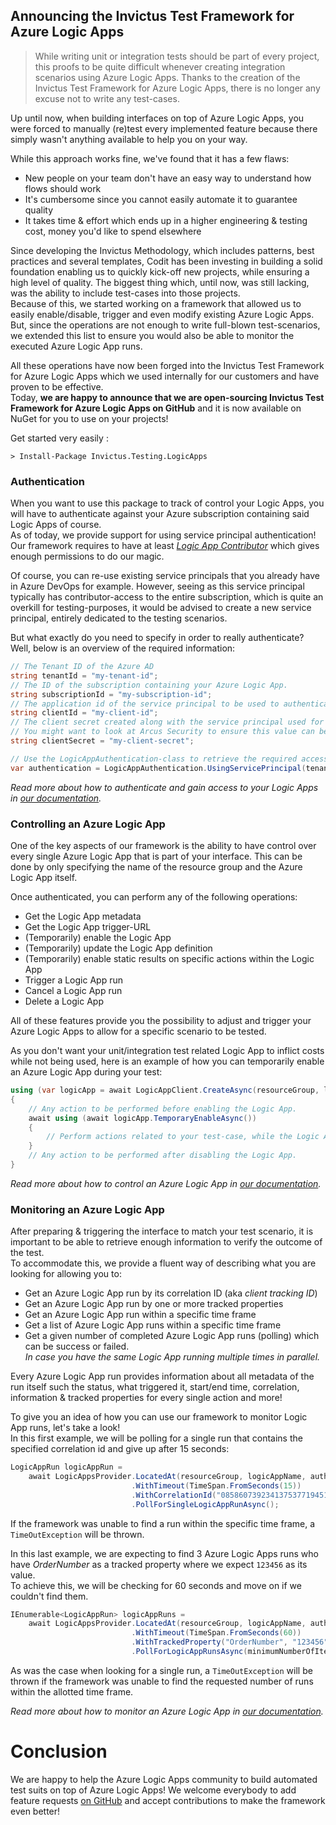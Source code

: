 Announcing the Invictus Test Framework for Azure Logic Apps
--
>While writing unit or integration tests should be part of every project, this proofs to be quite difficult whenever creating integration scenarios using Azure Logic Apps.
>Thanks to the creation of the Invictus Test Framework for Azure Logic Apps, there is no longer any excuse not to write any test-cases.

Up until now, when building interfaces on top of Azure Logic Apps, you were forced to manually (re)test every implemented feature because there simply wasn't anything available to help you on your way.  

While this approach works fine, we've found that it has a few flaws:  
- New people on your team don't have an easy way to understand how flows should work  
- It's cumbersome since you cannot easily automate it to guarantee quality  
- It takes time & effort which ends up in a higher engineering & testing cost, money you'd like to spend elsewhere  

Since developing the Invictus Methodology, which includes patterns, best practices and several templates, Codit has been investing in building a solid foundation enabling us to quickly kick-off new projects, while ensuring a high level of quality. The biggest thing which, until now, was still lacking, was the ability to include test-cases into those projects.  
Because of this, we started working on a framework that allowed us to easily enable/disable, trigger and even modify existing Azure Logic Apps. But, since the operations are not enough to write full-blown test-scenarios, we extended this list to ensure you would also be able to monitor the executed Azure Logic App runs.  

All these operations have now been forged into the Invictus Test Framework for Azure Logic Apps which we used internally for our customers and have proven to be effective.  
Today, **we are happy to announce that we are open-sourcing Invictus Test Framework for Azure Logic Apps on GitHub** and it is now available on NuGet for you to use on your projects!  

Get started very easily :  
```shell
> Install-Package Invictus.Testing.LogicApps
```

### Authentication
When you want to use this package to track of control your Logic Apps, you will have to authenticate against your Azure subscription containing said Logic Apps of course.  
As of today, we provide support for using service principal authentication! Our framework requires to have at least [*Logic App Contributor*](https://docs.microsoft.com/en-us/azure/role-based-access-control/built-in-roles#logic-app-contributor) which gives enough permissions to do our magic.  

Of course, you can re-use existing service principals that you already have in Azure DevOps for example. However, seeing as this service principal typically has contributor-access to the entire subscription, which is quite an overkill for testing-purposes, it would be advised to create a new service principal, entirely dedicated to the testing scenarios.  

But what exactly do you need to specify in order to really authenticate?  
Well, below is an overview of the required information:

```csharp
// The Tenant ID of the Azure AD
string tenantId = "my-tenant-id";
// The ID of the subscription containing your Azure Logic App.
string subscriptionId = "my-subscription-id";
// The application id of the service principal to be used to authenticate.
string clientId = "my-client-id";
// The client secret created along with the service principal used for authentication.
// You might want to look at Arcus Security to ensure this value can be stored in Azure Key Vault instead
string clientSecret = "my-client-secret";

// Use the LogicAppAuthentication-class to retrieve the required access token.
var authentication = LogicAppAuthentication.UsingServicePrincipal(tenantId, subscriptionId, clientId, clientSecret);
```

*Read more about how to authenticate and gain access to your Logic Apps in [our documentation](https://invictus-integration.github.io/testing-framework/#/logic-apps/authentication).*  

### Controlling an Azure Logic App

One of the key aspects of our framework is the ability to have control over every single Azure Logic App that is part of your interface. This can be done by only specifying the name of the resource group and the Azure Logic App itself.   

Once authenticated, you can perform any of the following operations:  
- Get the Logic App metadata  
- Get the Logic App trigger-URL  
- (Temporarily) enable the Logic App  
- (Temporarily) update the Logic App definition  
- (Temporarily) enable static results on specific actions within the Logic App  
- Trigger a Logic App run  
- Cancel a Logic App run  
- Delete a Logic App  

All of these features provide you the possibility to adjust and trigger your Azure Logic Apps to allow for a specific scenario to be tested.  

As you don't want your unit/integration test related Logic App to inflict costs while not being used, here is an example of how you can temporarily enable an Azure Logic App during your test:  
```csharp
using (var logicApp = await LogicAppClient.CreateAsync(resourceGroup, logicAppName, authentication))
{
    // Any action to be performed before enabling the Logic App.
    await using (await logicApp.TemporaryEnableAsync())
    {
        // Perform actions related to your test-case, while the Logic App is enabled.
    }
    // Any action to be performed after disabling the Logic App.
}
```

*Read more about how to control an Azure Logic App in [our documentation](https://invictus-integration.github.io/testing-framework/#/logic-apps/control-single-logicapp).*  

### Monitoring an Azure Logic App

After preparing & triggering the interface to match your test scenario, it is important to be able to retrieve enough information to verify the outcome of the test.  
To accommodate this, we provide a fluent way of describing what you are looking for allowing you to:  
- Get an Azure Logic App run by its correlation ID (aka *client tracking ID*)
- Get an Azure Logic App run by one or more tracked properties
- Get an Azure Logic App run within a specific time frame  
- Get a list of Azure Logic App runs within a specific time frame
- Get a given number of completed Azure Logic App runs (polling) which can be success or failed.     
  *In case you have the same Logic App running multiple times in parallel.* 

Every Azure Logic App run provides information about all metadata of the run itself such the status, what triggered it, start/end time, correlation, information & tracked properties for every single action and more!  

To give you an idea of how you can use our framework to monitor Logic App runs, let's take a look!  
In this first example, we will be polling for a single run that contains the specified correlation id and give up after 15 seconds:
```csharp
LogicAppRun logicAppRun =
    await LogicAppsProvider.LocatedAt(resourceGroup, logicAppName, authentication)
                           .WithTimeout(TimeSpan.FromSeconds(15))
                           .WithCorrelationId("08586073923413753771945113291CU110")
                           .PollForSingleLogicAppRunAsync();
```
If the framework was unable to find a run within the specific time frame, a `TimeOutException` will be thrown.

In this last example, we are expecting to find 3 Azure Logic Apps runs who have _OrderNumber_ as a tracked property where we expect `123456` as its value.  
To achieve this, we will be checking for 60 seconds and move on if we couldn't find them.  
```csharp
IEnumerable<LogicAppRun> logicAppRuns =
    await LogicAppsProvider.LocatedAt(resourceGroup, logicAppName, authentication)
                           .WithTimeout(TimeSpan.FromSeconds(60))
                           .WithTrackedProperty("OrderNumber", "123456")
                           .PollForLogicAppRunsAsync(minimumNumberOfItems: 3);
```
As was the case when looking for a single run, a `TimeOutException` will be thrown if the framework was unable to find the requested number of runs within the allotted time frame.


*Read more about how to monitor an Azure Logic App in [our documentation](https://invictus-integration.github.io/testing-framework/#/logic-apps/polling-logicapp-runs).*  


# Conclusion
We are happy to help the Azure Logic Apps community to build automated test suits on top of Azure Logic Apps! We welcome everybody to add feature requests [on GitHub](https://github.com/invictus-integration/testing-framework/) and accept contributions to make the framework even better!
